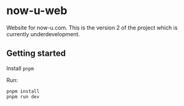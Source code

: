 # now-u-web

Website for now-u.com. This is the version 2 of the project which is currently underdevelopment.

## Getting started

Install `pnpm`

Run:

```
pnpm install 
pnpm run dev 
```
